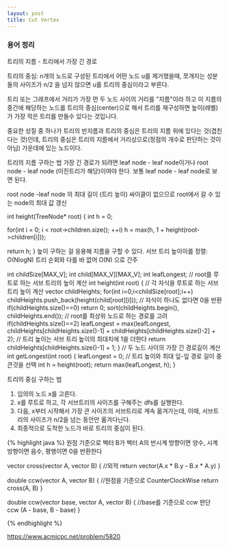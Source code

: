 ```yaml
---
layout: post
title: Cut Vertex
---
```

### 용어 정리
트리의 지름 - 트리에서 가장 긴 경로

트리의 중심: n개의 노드로 구성된 트리에서 어떤 노드 u를 제거했을때, 쪼개지는 성분들의 사이즈가 n/2 을 넘지 않으면 u를 트리의 중심이라고 부른다.

트리 또는 그래프에서 거리가 가장 먼 두 노드 사이의 거리를 "지름"이라 하고 이 지름의 중간에 해당하는 노드를 트리의 중심(center)으로 해서 트리를 재구성하면 높이(레벨)가 가장 작은 트리를 만들수 있다는 것입니다.

중요한 성질 중 하나가 트리의 반지름과 트리의 중심은 트리의 지름 위에 있다는 것(겹친다는 것)인데, 트리의 중심은 트리의 지름에서 거리상으로(정점의 개수로 판단하는 것이 아님) 가운데에 있는 노드이다. 

트리의 지름 구하는 법
가장 긴 경로가 되려면 leaf node - leaf node이거나 root node - leaf node (이진트리가 해당)이여야 한다. 보통 leaf node - leaf node로 보면 된다.

root node -leaf node 의 최대 길이 (트리 높이)
싸이클이 없으므로 root에서 갈 수 있는 node의 최대 값 갱신

int height(TreeNode* root) {
int h = 0;

for(int i = 0; i < root->children.size(); ++i)
    h = max(h, 1 + height(root->children[i]));

return h;
}
높이 구하는 걸 응용해 지름을 구할 수 있다.
서브 트리 높이이를 정렬: O(NlogN)
트리 순회와 다를 바 없어 O(N) 으로 간주

int childSize[MAX_V];
int child[MAX_V][MAX_V];
int leafLongest;
// root를 루트로 하는 서브 트리의 높이 계산
int height(int root) {
    // 각 자식을 루트로 하는 서브트리 높이 계산
    vector<int> childHeights;
    for(int i=0;i<childSize[root];i++)
        childHeights.push_back(height(child[root][i]));
    //  자식이 하나도 없다면 0을 반환
    if(childHeights.size()==0)
        return 0;
    sort(childHeights.begin(), childHeights.end());
    // root를 최상위 노드로 하는 경로를 고려
    if(childHeights.size()==2)
        leafLongest = max(leafLongest, childHeights[childHeights.size()-1] + childHeights[childHeights.size()-2] + 2);
    // 트리 높이는 서브 트리 높이의 최대치에 1을 더한다
    return childHeights[childHeights.size()-1] + 1;
}
// 두 노드 사이의 가장 긴 경로길이 계산
int getLongest(int root) {
    leafLongest = 0;
    // 트리 높이와 최대 잎-잎 경로 길이 중 큰것을 선택
    int h = height(root);
    return max(leafLongest, h);
}





트리의 중심 구하는 법

1. 임의의 노드 x를 고른다.
2. x를 루트로 하고, 각 서브트리의 사이즈를 구해주는 dfs를 실행한다.
3. 다음, x부터 시작해서 가장 큰 사이즈의 서브트리로 계속 옮겨가는데, 이때, 서브트리의 사이즈가 n/2을 넘는 동안만 옮겨다닌다.
4. 최종적으로 도착한 노드가 바로 트리의 중심이 된다.



{% highlight java %}
원점 기준으로 벡터 B가 벡터 A의 반시계 방향이면 양수, 시계 방향이면 음수, 평행이면 0을 반환한다

vector cross(vector A, vector B) { //외적
  return vector(A.x * B.y - B.x * A.y)
}
 
double ccw(vector A, vector B) { //원점을 기준으로 CounterClockWise
  return cross(A, B)
}
 
double ccw(vector base, vector A, vector B) { //base를 기준으로 ccw 판단
  ccw (A - base, B - base)
}
 
{% endhighlight %}


https://www.acmicpc.net/problem/5820
